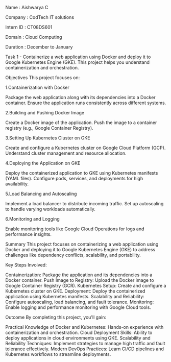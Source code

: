 Name : Aishwarya C

Company : CodTech IT solutions

Intern ID : CT08DS601

Domain : Cloud Computing

Duration : December to January

Task 1 - Containerize a web application using Docker and deploy it to
Google Kubernetes Engine (GKE). This project helps you
understand containerization and orchestration.

Objectives
This project focuses on:

1.Containerization with Docker

Package the web application along with its dependencies into a Docker container.
Ensure the application runs consistently across different systems.

2.Building and Pushing Docker Image

Create a Docker image of the application.
Push the image to a container registry (e.g., Google Container Registry).

3.Setting Up Kubernetes Cluster on GKE

Create and configure a Kubernetes cluster on Google Cloud Platform (GCP).
Understand cluster management and resource allocation.

4.Deploying the Application on GKE

Deploy the containerized application to GKE using Kubernetes manifests (YAML files).
Configure pods, services, and deployments for high availability.

5.Load Balancing and Autoscaling

Implement a load balancer to distribute incoming traffic.
Set up autoscaling to handle varying workloads automatically.

6.Monitoring and Logging

Enable monitoring tools like Google Cloud Operations for logs and performance insights.

Summary
This project focuses on containerizing a web application using Docker and deploying it to Google Kubernetes Engine (GKE) to address challenges like dependency conflicts, scalability, and portability.

Key Steps Involved:

Containerization: Package the application and its dependencies into a Docker container.
Push Image to Registry: Upload the Docker image to Google Container Registry (GCR).
Kubernetes Setup: Create and configure a Kubernetes cluster on GKE.
Deployment: Deploy the containerized application using Kubernetes manifests.
Scalability and Reliability: Configure autoscaling, load balancing, and fault tolerance.
Monitoring: Enable logging and performance monitoring with Google Cloud tools.

Outcome
By completing this project, you'll gain:

Practical Knowledge of Docker and Kubernetes: Hands-on experience with containerization and orchestration.
Cloud Deployment Skills: Ability to deploy applications in cloud environments using GKE.
Scalability and Reliability Techniques: Implement strategies to manage high traffic and fault tolerance effectively.
Modern DevOps Practices: Learn CI/CD pipelines and Kubernetes workflows to streamline deployments.


